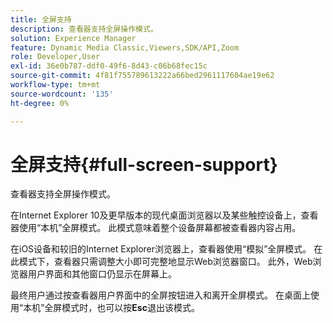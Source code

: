 ```yaml
---
title: 全屏支持
description: 查看器支持全屏操作模式。
solution: Experience Manager
feature: Dynamic Media Classic,Viewers,SDK/API,Zoom
role: Developer,User
exl-id: 36e0b787-ddf0-49f6-8d43-c06b68fec15c
source-git-commit: 4f81f755789613222a66bed2961117604ae19e62
workflow-type: tm+mt
source-wordcount: '135'
ht-degree: 0%

---
```


# 全屏支持{#full-screen-support}

查看器支持全屏操作模式。

在Internet Explorer 10及更早版本的现代桌面浏览器以及某些触控设备上，查看器使用“本机”全屏模式。 此模式意味着整个设备屏幕都被查看器内容占用。

在iOS设备和较旧的Internet Explorer浏览器上，查看器使用“模拟”全屏模式。 在此模式下，查看器只需调整大小即可完整地显示Web浏览器窗口。 此外，Web浏览器用户界面和其他窗口仍显示在屏幕上。

最终用户通过按查看器用户界面中的全屏按钮进入和离开全屏模式。 在桌面上使用“本机”全屏模式时，也可以按&#x200B;**Esc**&#x200B;退出该模式。
